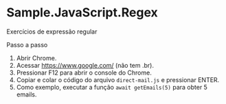 # Sample.JavaScript.Regex

Exercícios de expressão regular

Passo a passo

1. Abrir Chrome.
1. Acessar https://www.google.com/ (não tem .br).
1. Pressionar F12 para abrir o console do Chrome.
1. Copiar e colar o código do arquivo `direct-mail.js` e pressionar ENTER.
1. Como exemplo, executar a função `await getEmails(5)` para obter 5 emails.
